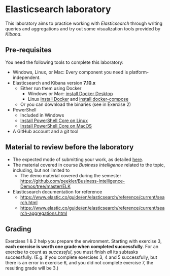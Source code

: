 # Elasticsearch laboratory

This laboratory aims to practice working with _Elasticsearch_ through writing queries and aggregations and try out some visualization tools provided by _Kibana_.

## Pre-requisites

You need the following tools to complete this laboratory:

- Windows, Linux, or Mac: Every component you need is platform-independent.
- Elasticsearch and Kibana version **7.10.x**
    - Either run them using Docker
        - Windows or Mac: [install Docker Desktop](https://www.docker.com/products/docker-desktop)
        - Linux [install Docker](https://docs.docker.com/install/linux/docker-ce/ubuntu/) and [install docker-compose](https://docs.docker.com/compose/install/)
    - Or you can download the binaries (see in Exercise 2)
- PowerShell
    - Included in Windows
    - [Install PowerShell Core on Linux](https://docs.microsoft.com/en-us/powershell/scripting/install/installing-powershell-core-on-linux)
    - [Install PowerShell Core on MacOS](https://docs.microsoft.com/en-us/powershell/scripting/install/installing-powershell-core-on-macos)
- A GitHub account and a git tool

## Material to review before the laboratory

- The expected mode of submitting your work, as detailed [here](../GitHub.md).
- The material covered in course _Business intelligence_ related to the topic, including, but not limited to
    - The demo material covered during the semester <https://github.com/peekler/Business-Intelligence-Demos/tree/master/ELK>
- Elasticsearch documentation for reference
    - <https://www.elastic.co/guide/en/elasticsearch/reference/current/search.html>
    - <https://www.elastic.co/guide/en/elasticsearch/reference/current/search-aggregations.html>

## Grading

Exercises 1 & 2 help you prepare the environment. Starting with exercise 3, **each exercise is worth one grade when completed successfully**. For an exercise to count as _successful_, you must finish _all_ its subtasks successfully. (E.g. if you complete exercises 3, 4 and 5 successfully, but there is an error in exercise 6, and you did not complete exercise 7, the resulting grade will be 3.)

